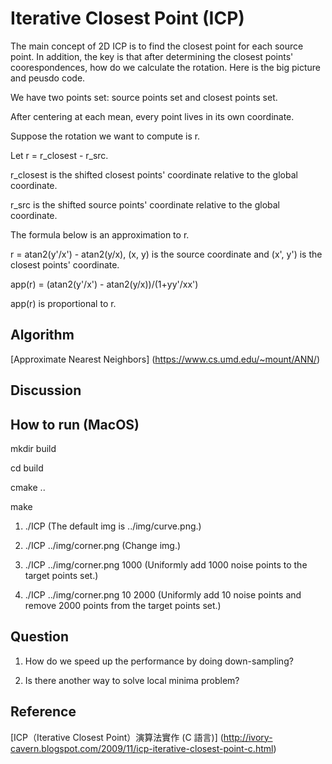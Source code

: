 # Iterative Closest Point (ICP)

The main concept of 2D ICP is to find the closest point for each source point. In addition, the key is that after determining the closest points' coorespondences, how do we calculate the rotation. Here is the big picture and peusdo code.

We have two points set: source points set and closest points set.

After centering at each mean, every point lives in its own coordinate.

Suppose the rotation we want to compute is r.

Let r = r_closest - r_src.

r_closest is the shifted closest points' coordinate relative to the global coordinate.

r_src is the shifted source points' coordinate relative to the global coordinate.

The formula below is an approximation to r.

r = atan2(y'/x') - atan2(y/x), (x, y) is the source coordinate and (x', y') is the closest points' coordinate.

app(r) = (atan2(y'/x') - atan2(y/x))/(1+yy'/xx')

app(r) is proportional to r.

## Algorithm

[Approximate Nearest Neighbors] (https://www.cs.umd.edu/~mount/ANN/)

## Discussion

## How to run (MacOS)

mkdir build

cd build

cmake ..

make

1) ./ICP
(The default img is ../img/curve.png.)

2) ./ICP ../img/corner.png
(Change img.)

3) ./ICP ../img/corner.png 1000
(Uniformly add 1000 noise points to the target points set.)

4) ./ICP ../img/corner.png 10 2000
(Uniformly add 10 noise points and remove 2000 points from the target points set.)

## Question

1. How do we speed up the performance by doing down-sampling?

2. Is there another way to solve local minima problem?

## Reference

[ICP（Iterative Closest Point）演算法實作 (C 語言)] (http://ivory-cavern.blogspot.com/2009/11/icp-iterative-closest-point-c.html)
